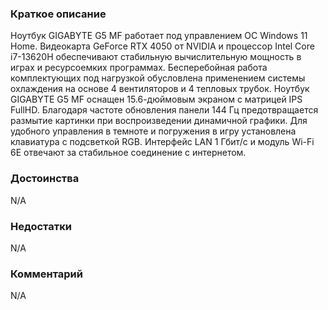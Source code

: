 ### **Краткое описание**
Ноутбук GIGABYTE G5 MF работает под управлением ОС Windows 11 Home. Видеокарта GeForce RTX 4050 от NVIDIA и процессор Intel Core i7-13620H обеспечивают стабильную вычислительную мощность в играх и ресурсоемких программах. Бесперебойная работа комплектующих под нагрузкой обусловлена применением системы охлаждения на основе 4 вентиляторов и 4 тепловых трубок.  Ноутбук GIGABYTE G5 MF оснащен 15.6-дюймовым экраном с матрицей IPS FullHD. Благодаря частоте обновления панели 144 Гц предотвращается размытие картинки при воспроизведении динамичной графики. Для удобного управления в темноте и погружения в игру установлена клавиатура с подсветкой RGB. Интерфейс LAN 1 Гбит/с и модуль Wi-Fi 6E отвечают за стабильное соединение с интернетом.

### **Достоинства**
N/A

### **Недостатки**
N/A

### **Комментарий**
N/A
